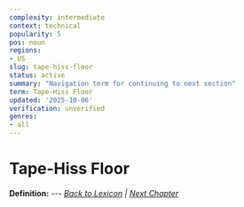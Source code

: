 ```yaml
---
complexity: intermediate
context: technical
popularity: 5
pos: noun
regions:
- US
slug: tape-hiss-floor
status: active
summary: "Navigation term for continuing to next section"
term: Tape-Hiss Floor
updated: '2025-10-06'
verification: unverified
genres:
- all
---
```


# Tape-Hiss Floor

**Definition:** --- *[Back to Lexicon](../README.md) | [Next Chapter](../chapters/chapter-t.md)*

